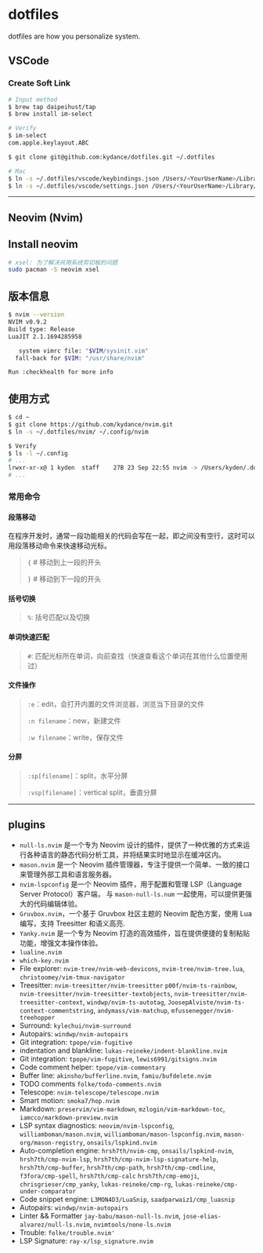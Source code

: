 # dotfiles

dotfiles are how you personalize system.

## VSCode

### Create Soft Link

```bash
# Input method
$ brew tap daipeihust/tap
$ brew install im-select

# Verify
$ im-select
com.apple.keylayout.ABC

$ git clone git@github.com:kydance/dotfiles.git ~/.dotfiles

# Mac
$ ln -s ~/.dotfiles/vscode/keybindings.json /Users/<YourUserName>/Library/Application\ Support/Code/User/keybindings.json
$ ln -s ~/.dotfiles/vscode/settings.json /Users/<YourUserName>/Library/Application\ Support/Code/User/settings.json
```

---

## Neovim (Nvim)

## Install neovim

```bash
# xsel: 为了解决共用系统剪切板的问题
sudo pacman -S neovim xsel
```

## 版本信息

```bash
$ nvim --version
NVIM v0.9.2
Build type: Release
LuaJIT 2.1.1694285958

   system vimrc file: "$VIM/sysinit.vim"
  fall-back for $VIM: "/usr/share/nvim"

Run :checkhealth for more info
```

## 使用方式

```bash
$ cd ~
$ git clone https://github.com/kydance/nvim.git
$ ln -s ~/.dotfiles/nvim/ ~/.config/nvim

$ Verify
$ ls -l ~/.config
# ...
lrwxr-xr-x@ 1 kyden  staff    27B 23 Sep 22:55 nvim -> /Users/kyden/.dotfiles/nvim
# ...
```

### 常用命令

#### 段落移动

在程序开发时，通常一段功能相关的代码会写在一起，即之间没有空行，这时可以用段落移动命令来快速移动光标。

> `{`   # 移动到上一段的开头
>
> `}`   # 移动到下一段的开头

#### 括号切换

> `%`: 括号匹配以及切换

#### 单词快速匹配

> `#`: 匹配光标所在单词，向前查找（快速查看这个单词在其他什么位置使用过）

#### 文件操作

> `:e`：edit，会打开内置的文件浏览器，浏览当下目录的文件
>
> `:n filename`：new，新建文件
>
> `:w filename`：write，保存文件

#### 分屏

> `:sp[filename]`：split，水平分屏
>
> `:vsp[filename]`：vertical split，垂直分屏

---

## plugins

- `null-ls.nvim` 是一个专为 Neovim 设计的插件，提供了一种优雅的方式来运行各种语言的静态代码分析工具，并将结果实时地显示在缓冲区内。
- `mason.nvim` 是一个 Neovim 插件管理器，专注于提供一个简单、一致的接口来管理外部工具和语言服务器。
- `nvim-lspconfig` 是一个 Neovim 插件，用于配置和管理 LSP（Language Server Protocol）客户端，
与 `mason-null-ls.num` 一起使用，可以提供更强大的代码编辑体验。
- `Gruvbox.nvim`，一个基于 Gruvbox 社区主题的 Neovim 配色方案，使用 Lua 编写，支持 Treesitter 和语义高亮.
- `Yanky.nvim` 是一个专为 Neovim 打造的高效插件，旨在提供便捷的复制粘贴功能，增强文本操作体验。
- `lualine.nvim`
- `which-key.nvim`
- File explorer: `nvim-tree/nvim-web-devicons`, `nvim-tree/nvim-tree.lua`, `christoomey/vim-tmux-navigator`
- Treesitter:
    `nvim-treesitter/nvim-treesitter`
    `p00f/nvim-ts-rainbow`,
    `nvim-treesitter/nvim-treesitter-textobjects`,
    `nvim-treesitter/nvim-treesitter-context`,
    `windwp/nvim-ts-autotag`,
    `JoosepAlviste/nvim-ts-context-commentstring`,
    `andymass/vim-matchup`,
    `mfussenegger/nvim-treehopper`
- Surround:
    `kylechui/nvim-surround`
- Autopairs:
    `windwp/nvim-autopairs`
- Git integration:
    `tpope/vim-fugitive`
- indentation and blankline:
    `lukas-reineke/indent-blankline.nvim`
- Git integration:
    `tpope/vim-fugitive`, `lewis6991/gitsigns.nvim`
- Code comment helper:
    `tpope/vim-commentary`
- Buffer line:
    `akinsho/bufferline.nvim`, `famiu/bufdelete.nvim`
- TODO comments
    `folke/todo-comments.nvim`
- Telescope:
    `nvim-telescope/telescope.nvim`
- Smart motion:
    `smoka7/hop.nvim`
- Markdown:
    `preservim/vim-markdown`,
    `mzlogin/vim-markdown-toc`,
    `iamcco/markdown-preview.nvim`
- LSP syntax diagnostics:
    `neovim/nvim-lspconfig`, `williamboman/mason.nvim`,
    `williamboman/mason-lspconfig.nvim`, `mason-org/mason-registry`,
    `onsails/lspkind.nvim`
- Auto-completion engine:
    `hrsh7th/nvim-cmp`, `onsails/lspkind-nvim`, `hrsh7th/cmp-nvim-lsp`,
    `hrsh7th/cmp-nvim-lsp-signature-help`, `hrsh7th/cmp-buffer`, `hrsh7th/cmp-path`,
    `hrsh7th/cmp-cmdline`, `f3fora/cmp-spell`, `hrsh7th/cmp-calc` `hrsh7th/cmp-emoji`,
    `chrisgrieser/cmp_yanky`, `lukas-reineke/cmp-rg`, `lukas-reineke/cmp-under-comparator`
- Code snippet engine:
    `L3MON4D3/LuaSnip`, `saadparwaiz1/cmp_luasnip`
- Autopairs:
    `windwp/nvim-autopairs`
- Linter && Formatter
    `jay-babu/mason-null-ls.nvim`, `jose-elias-alvarez/null-ls.nvim`,
    `nvimtools/none-ls.nvim`
- Trouble: `folke/trouble.nvim'`
- LSP Signature:
    `ray-x/lsp_signature.nvim`
